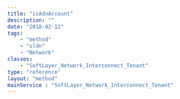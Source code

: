 ```yaml
---
title: "isAdnAccount"
description: ""
date: "2018-02-12"
tags:
    - "method"
    - "sldn"
    - "Network"
classes:
    - "SoftLayer_Network_Interconnect_Tenant"
type: "reference"
layout: "method"
mainService : "SoftLayer_Network_Interconnect_Tenant"
---
```


